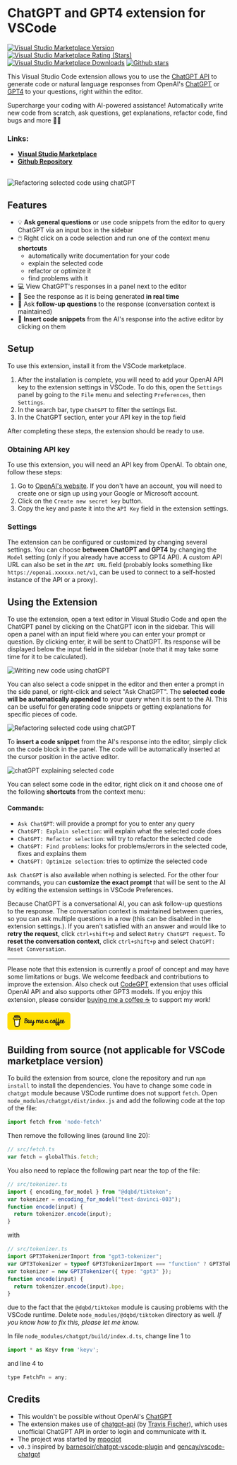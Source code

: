 # ChatGPT and GPT4 extension for VSCode

[![Visual Studio Marketplace Version](https://img.shields.io/visual-studio-marketplace/v/timkmecl.chatgpt)](https://marketplace.visualstudio.com/items?itemName=timkmecl.chatgpt)
[![Visual Studio Marketplace Rating (Stars)](https://img.shields.io/visual-studio-marketplace/stars/timkmecl.chatgpt)](https://marketplace.visualstudio.com/items?itemName=timkmecl.chatgpt)
[![Visual Studio Marketplace Downloads](https://img.shields.io/visual-studio-marketplace/d/timkmecl.chatgpt)](https://marketplace.visualstudio.com/items?itemName=timkmecl.chatgpt)
[![Github stars](https://img.shields.io/github/stars/timkmecl/chatgpt-vscode)](https://github.com/timkmecl/chatgpt-vscode)

This Visual Studio Code extension allows you to use the [ChatGPT API](https://github.com/transitive-bullshit/chatgpt-api) to generate code or natural language responses from OpenAI's [ChatGPT](https://chat.openai.com/chat) or [GPT4](https://openai.com/product/gpt-4) to your questions, right within the editor.

Supercharge your coding with AI-powered assistance! Automatically write new code from scratch, ask questions, get explanations, refactor code, find bugs and more 🚀✨

### Links:

- **[Visual Studio Marketplace](https://marketplace.visualstudio.com/items?itemName=timkmecl.chatgpt)**
- **[Github Repository](https://github.com/timkmecl/chatgpt-vscode)**

<br>



<img src="examples/main.png" alt="Refactoring selected code using chatGPT"/>

## Features
- 💡 **Ask general questions** or use code snippets from the editor to query ChatGPT via an input box in the sidebar
- 🖱️ Right click on a code selection and run one of the context menu **shortcuts**
	- automatically write documentation for your code
	- explain the selected code
	- refactor or optimize it
	- find problems with it
- 💻 View ChatGPT's responses in a panel next to the editor
- 🚀 See the response as it is being generated **in real time**
- 💬 Ask **follow-up questions** to the response (conversation context is maintained)
- 📝 **Insert code snippets** from the AI's response into the active editor by clicking on them



## Setup

To use this extension, install it from the VSCode marketplace.

1. After the installation is complete, you will need to add your OpenAI API key to the extension settings in VSCode. To do this, open the `Settings` panel by going to the `File` menu and selecting `Preferences`, then `Settings`.
2. In the search bar, type `ChatGPT` to filter the settings list.
3. In the ChatGPT section, enter your API key in the top field

After completing these steps, the extension should be ready to use.

### Obtaining API key

To use this extension, you will need an API key from OpenAI. To obtain one, follow these steps:

1. Go to [OpenAI's website](https://platform.openai.com/account/api-keys). If you don't have an account, you will need to create one or sign up using your Google or Microsoft account.
2. Click on the `Create new secret key` button.
3. Copy the key and paste it into the `API Key` field in the extension settings.

### Settings

The extension can be configured or customized by changing several settings. 
You can choose **between ChatGPT and GPT4** by changing the `Model` setting (only if you already have access to GPT4 API). A custom API URL can also be set in the `API URL` field (probably looks something like `https://openai.xxxxxx.net/v1`, can be used to connect to a self-hosted instance of the API or a proxy).



## Using the Extension

To use the extension, open a text editor in Visual Studio Code and open the ChatGPT panel by clicking on the ChatGPT icon in the sidebar. This will open a panel with an input field where you can enter your prompt or question. By clicking enter, it will be sent to ChatGPT. Its response will be displayed below the input field in the sidebar (note that it may take some time for it to be calculated).

<img src="examples/create.png" alt="Writing new code using chatGPT" width="500"/>

You can also select a code snippet in the editor and then enter a prompt in the side panel, or right-click and select "Ask ChatGPT". The **selected code will be automatically appended** to your query when it is sent to the AI. This can be useful for generating code snippets or getting explanations for specific pieces of code.

<img src="examples/explain.png" alt="Refactoring selected code using chatGPT"/>

To **insert a code snippet** from the AI's response into the editor, simply click on the code block in the panel. The code will be automatically inserted at the cursor position in the active editor.

<img src="examples/refactor.png" alt="chatGPT explaining selected code"/>

You can select some code in the editor, right click on it and choose one of the following **shortcuts** from the context menu:
#### Commands:
- `Ask ChatGPT`: will provide a prompt for you to enter any query
- `ChatGPT: Explain selection`: will explain what the selected code does
- `ChatGPT: Refactor selection`: will try to refactor the selected code
- `ChatGPT: Find problems`: looks for problems/errors in the selected code, fixes and explains them
- `ChatGPT: Optimize selection`: tries to optimize the selected code

`Ask ChatGPT` is also available when nothing is selected. For the other four commands, you can **customize the exact prompt** that will be sent to the AI by editing the extension settings in VSCode Preferences.


Because ChatGPT is a conversational AI, you can ask follow-up questions to the response. The conversation context is maintained between queries, so you can ask multiple questions in a row (this can be disabled in the extension settings.). 
If you aren't satisfied with an answer and would like to **retry the request**, click `ctrl+shift+p` and select `Retry ChatGPT request`. To **reset the conversation context**, click `ctrl+shift+p` and select `ChatGPT: Reset Conversation`.

---

Please note that this extension is currently a proof of concept and may have some limitations or bugs. We welcome feedback and contributions to improve the extension. Also check out [CodeGPT](https://github.com/timkmecl/codegpt) extension that uses official OpenAI API and also supports other GPT3 models.
If you enjoy this extension, please consider [buying me a coffee ☕️](https://www.buymeacoffee.com/timkmecl) to support my work! 


<a href="https://www.buymeacoffee.com/timkmecl" target="_blank"><img src="resources/buy-default-yellow-small.png" alt="Buy Me A Coffee" style="height: 40px" ></a>




## Building from source (not applicable for VSCode marketplace version)

To build the extension from source, clone the repository and run `npm install` to install the dependencies. You have to change some code in `chatgpt` module because VSCode runtime does not support `fetch`. Open `node_modules/chatgpt/dist/index.js` and add the following code at the top of the file:

```js
import fetch from 'node-fetch'
```

Then remove the following lines (around line 20):

```js
// src/fetch.ts
var fetch = globalThis.fetch;
```

You also need to replace the following part near the top of the file:

```js
// src/tokenizer.ts
import { encoding_for_model } from "@dqbd/tiktoken";
var tokenizer = encoding_for_model("text-davinci-003");
function encode(input) {
  return tokenizer.encode(input);
}
```

with

```js
// src/tokenizer.ts
import GPT3TokenizerImport from "gpt3-tokenizer";
var GPT3Tokenizer = typeof GPT3TokenizerImport === "function" ? GPT3TokenizerImport : GPT3TokenizerImport.default;
var tokenizer = new GPT3Tokenizer({ type: "gpt3" });
function encode(input) {
  return tokenizer.encode(input).bpe;
}
```

due to the fact that the `@dqbd/tiktoken` module is causing problems with the VSCode runtime. Delete `node_modules/@dqbd/tiktoken` directory as well. *If you know how to fix this, please let me know.*

In file `node_modules/chatgpt/build/index.d.ts`, change line 1 to

```js
import * as Keyv from 'keyv';
```

and line 4 to

```js
type FetchFn = any;
```





## Credits

- This wouldn't be possible without OpenAI's [ChatGPT](https://chat.openai.com/chat)
- The extension makes use of [chatgpt-api](https://github.com/transitive-bullshit/chatgpt-api) (by [Travis Fischer](https://github.com/transitive-bullshit)), which uses unofficial ChatGPT API in order to login and communicate with it.
- The project was started by [mpociot](https://github.com/mpociot/)
- `v0.3` inspired by [barnesoir/chatgpt-vscode-plugin](https://github.com/barnesoir/chatgpt-vscode-plugin) and [gencay/vscode-chatgpt](https://github.com/gencay/vscode-chatgpt)